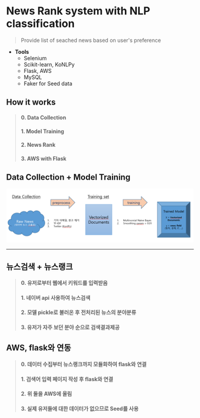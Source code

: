 # News Rank system with NLP classification
> Provide list of seached news based on user's preference

- **Tools**
  - Selenium
  - Scikit-learn, KoNLPy
  - Flask, AWS
  - MySQL
  - Faker for Seed data

## How it works
> #### 0. Data Collection
> #### 1. Model Training
> #### 2. News Rank
> #### 3. AWS with Flask


## Data Collection + Model Training

<img src='img/news_rec.png'>

-----------------

## 뉴스검색 + 뉴스랭크
> #### 0. 유저로부터 웹에서 키워드를 입력받음	
> #### 1. 네이버 api 사용하여 뉴스검색
> #### 2. 모델 pickle로 불러온 후 전처리된 뉴스의 분야분류
> #### 3. 유저가 자주 보던 분야 순으로 검색결과제공

## AWS, flask와 연동
> #### 0. 데이터 수집부터 뉴스랭크까지 모듈화하여 flask와 연결
> #### 1. 검색어 입력 페이지 작성 후 flask와 연결
> #### 2. 위 둘을 AWS에 올림
> #### 3. 실제 유저들에 대한 데이터가 없으므로 Seed를 사용